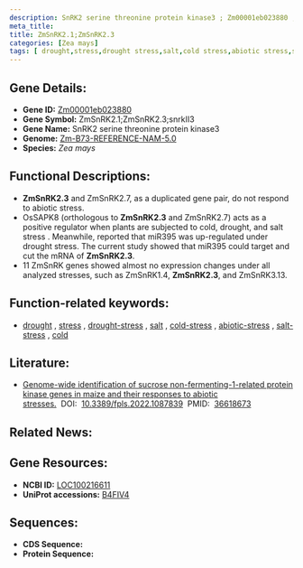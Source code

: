 ```yaml
---
description: SnRK2 serine threonine protein kinase3 ; Zm00001eb023880 ; Zea mays
meta_title:
title: ZmSnRK2.1;ZmSnRK2.3
categories: [Zea mays]
tags: [ drought,stress,drought stress,salt,cold stress,abiotic stress,salt stress,cold ]
---
```


## Gene Details:
- **Gene ID:**	[Zm00001eb023880](https://www.maizegdb.org/gene_center/gene/Zm00001eb023880)
- **Gene Symbol:** ZmSnRK2.1;ZmSnRK2.3;snrkII3
- **Gene Name:** SnRK2 serine threonine protein kinase3
- **Genome:** [Zm-B73-REFERENCE-NAM-5.0](https://www.maizegdb.org/genome/assembly/Zm-B73-REFERENCE-NAM-5.0)
- **Species:** *Zea mays*

## Functional Descriptions:
   - **ZmSnRK2.3** and ZmSnRK2.7, as a duplicated gene pair, do not respond to abiotic stress.
   - OsSAPK8 (orthologous to **ZmSnRK2.3** and ZmSnRK2.7) acts as a positive regulator when plants are subjected to cold, drought, and salt stress . Meanwhile, reported that miR395 was up-regulated under drought stress. The current study showed that miR395 could target and cut the mRNA of **ZmSnRK2.3**.
   - 11 ZmSnRK genes showed almost no expression changes under all analyzed stresses, such as ZmSnRK1.4, **ZmSnRK2.3**, and ZmSnRK3.13.

## Function-related keywords:
- [drought](/tags/drought/)&nbsp;,&nbsp;[stress](/tags/stress/)&nbsp;,&nbsp;[drought-stress](/tags/drought-stress/)&nbsp;,&nbsp;[salt](/tags/salt/)&nbsp;,&nbsp;[cold-stress](/tags/cold-stress/)&nbsp;,&nbsp;[abiotic-stress](/tags/abiotic-stress/)&nbsp;,&nbsp;[salt-stress](/tags/salt-stress/)&nbsp;,&nbsp;[cold](/tags/cold/)

## Literature:
   - [Genome-wide identification of sucrose non-fermenting-1-related protein kinase genes in maize and their responses to abiotic stresses.]( https://www.ncbi.nlm.nih.gov/pmc/articles/PMC9815513/)&nbsp;&nbsp;DOI:&nbsp;&nbsp;[10.3389/fpls.2022.1087839](https://www.ncbi.nlm.nih.gov/pmc/articles/PMC9815513/)&nbsp;&nbsp;PMID:&nbsp;&nbsp;[36618673](https://pubmed.ncbi.nlm.nih.gov/36618673/)

## Related News:

## Gene Resources:
- **NCBI ID:**  [LOC100216611](https://www.ncbi.nlm.nih.gov/gene/?term=LOC100216611)
- **UniProt accessions:** [B4FIV4](https://www.uniprot.org/uniprotkb/B4FIV4/entry)



## Sequences:
- **CDS Sequence:**
- **Protein Sequence:**
